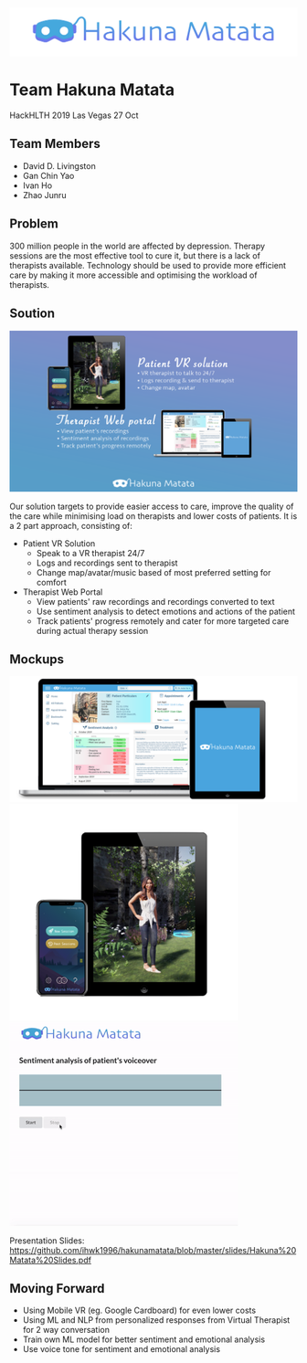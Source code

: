 <img src="https://github.com/ihwk1996/hakunamatata/blob/master/assets/logo.png" />

# Team Hakuna Matata
HackHLTH 2019 Las Vegas 27 Oct

## Team Members
- David D. Livingston
- Gan Chin Yao
- Ivan Ho
- Zhao Junru

## Problem
300 million people in the world are affected by depression.
Therapy sessions are the most effective tool to cure it, but there is a lack of therapists available. Technology should be used to provide more efficient care by making it more accessible and optimising the workload of therapists.

## Soution
<img src="https://github.com/ihwk1996/hakunamatata/blob/master/assets/promo.png" />

Our solution targets to provide easier access to care, improve the quality of the care while minimising load on therapists and lower costs of patients.
It is a 2 part approach, consisting of:
- Patient VR Solution
  - Speak to a VR therapist 24/7
  - Logs and recordings sent to therapist
  - Change map/avatar/music based of most preferred setting for comfort
- Therapist Web Portal
  - View patients' raw recordings and recordings converted to text
  - Use sentiment analysis to detect emotions and actions of the patient
  - Track patients' progress remotely and cater for more targeted care during actual therapy session

## Mockups
<img src="https://github.com/ihwk1996/hakunamatata/blob/master/assets/therapist_website_mock.png" width="600"/>
<img src="https://github.com/ihwk1996/hakunamatata/blob/master/assets/mobile_phone_mock.png" width="400"/>
<img src="https://github.com/ihwk1996/hakunamatata/blob/master/assets/sentiment_analysis_mock.gif" width="400"/>

Presentation Slides: https://github.com/ihwk1996/hakunamatata/blob/master/slides/Hakuna%20Matata%20Slides.pdf
## Moving Forward
 - Using Mobile VR (eg. Google Cardboard) for even lower costs
 - Using ML and NLP from personalized responses from Virtual Therapist for 2 way conversation
 - Train own ML model for better sentiment and emotional analysis
 - Use voice tone for sentiment and emotional analysis
